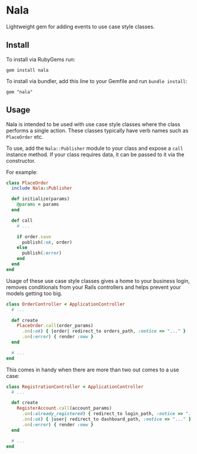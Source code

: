 # Nala

Lightweight gem for adding events to use case style classes.

## Install

To install via RubyGems run:

```
gem install nala
```

To install via bundler, add this line to your Gemfile and run `bundle install`:

```
gem "nala"
```

## Usage

Nala is intended to be used with use case style classes where the class performs a
single action. These classes typically have verb names such as `PlaceOrder` etc.

To use, add the `Nala::Publisher` module to your class and expose a `call`
instance method. If your class requires data, it can be passed to it via the constructor.

For example:

```ruby
class PlaceOrder
  include Nala::Publisher

  def initialize(params)
    @params = params
  end

  def call
    # ...

    if order.save
      publish(:ok, order)
    else
      publish(:error)
    end
  end
end
```

Usage of these use case style classes gives a home to your business login, removes
conditionals from your Rails controllers and helps prevent your models getting too
big.

```ruby
class OrderController < ApplicationController
  # ...

  def create
    PlaceOrder.call(order_params)
      .on(:ok) { |order| redirect_to orders_path, :notice => "..." }
      .on(:error) { render :new }
  end

  # ...
end
```

This comes in handy when there are more than two out comes to a use case:

```ruby
class RegistrationController < ApplicationController
  # ...

  def create
    RegisterAccount.call(account_params)
      .on(:already_registered) { redirect_to login_path, :notice => "..." }
      .on(:ok) { |user| redirect_to dashboard_path, :notice => "..." }
      .on(:error) { render :new }
  end

  # ...
end
```
